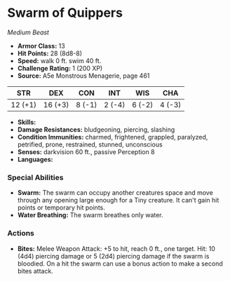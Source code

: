 # Swarm of Quippers

*Medium* *Beast*

- **Armor Class:** 13
- **Hit Points:** 28 (8d8-8)
- **Speed:** walk 0 ft. swim 40 ft.
- **Challenge Rating:** 1 (200 XP)
- **Source:** A5e Monstrous Menagerie, page 461

| STR | DEX | CON | INT | WIS | CHA |
| --- | --- | --- | --- | --- | --- |
| 12 (+1) | 16 (+3) | 8 (-1) | 2 (-4) | 6 (-2) | 4 (-3) |

- **Skills:** 
- **Damage Resistances:** bludgeoning, piercing, slashing
- **Condition Immunities:** charmed, frightened, grappled, paralyzed, petrified, prone, restrained, stunned, unconscious
- **Senses:** darkvision 60 ft., passive Perception 8
- **Languages:** 

### Special Abilities

- **Swarm:** The swarm can occupy another creatures space and move through any opening large enough for a Tiny creature. It can't gain hit points or temporary hit points.
- **Water Breathing:** The swarm breathes only water.

### Actions

- **Bites:** Melee Weapon Attack: +5 to hit, reach 0 ft., one target. Hit: 10 (4d4) piercing damage  or 5 (2d4) piercing damage if the swarm is bloodied. On a hit  the swarm can use a bonus action to make a second bites attack.


